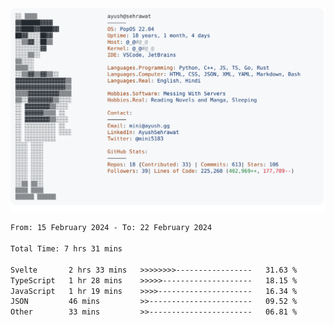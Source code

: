 <a href="https://github.com/AyushSehrawat/AyushSehrawat">
  <picture>
    <source media="(prefers-color-scheme: dark)" srcset="https://raw.githubusercontent.com/AyushSehrawat/AyushSehrawat/main/dark_mode.svg">
    <img alt="Andrew Grant's GitHub Profile README" src="https://raw.githubusercontent.com/AyushSehrawat/AyushSehrawat/main/light_mode.svg">
  </picture>
</a>

<!--START_SECTION:waka-->

```txt
From: 15 February 2024 - To: 22 February 2024

Total Time: 7 hrs 31 mins

Svelte       2 hrs 33 mins   >>>>>>>>-----------------   31.63 %
TypeScript   1 hr 28 mins    >>>>>--------------------   18.15 %
JavaScript   1 hr 19 mins    >>>>---------------------   16.34 %
JSON         46 mins         >>-----------------------   09.52 %
Other        33 mins         >>-----------------------   06.81 %
```

<!--END_SECTION:waka-->
